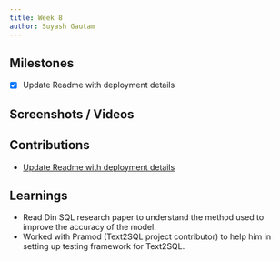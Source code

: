 ```yaml
---
title: Week 8
author: Suyash Gautam
---
```


## Milestones
- [x] Update Readme with deployment details

## Screenshots / Videos 

## Contributions

- [Update Readme with deployment details](https://github.com/Sunbird-cQube/cQubeChat/issues/27)

## Learnings

- Read Din SQL research paper to understand the method used to improve the accuracy of the model.
- Worked with Pramod (Text2SQL project contributor) to help him in setting up testing framework for Text2SQL.